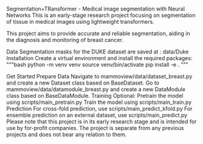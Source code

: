 Segmentation+TRansformer -   Medical image segmentation with Neural Networks
This is an early-stage research project focusing on segmentation of tissue in medical images using lightweight transformers.

This project aims to provide accurate and reliable segmentation, aiding in the diagnosis and monitoring of breast cancer.



Data
Segmentation masks for the DUKE dataset are saved at : data/Duke
Installation
Create a virtual environment and install the required packages:
"""bash
python -m venv venv
source venv/bin/activate
pip install -e .
"""

Get Started
Prepare Data
Navigate to mammoview/data/dataset_breast.py and create a new Dataset class based on BaseDataset.
Go to mammoview/data/datamodule_breast.py and create a new DataModule class based on BaseDataModule.
Training
Optional: Pretrain the model using scripts/main_pretrain.py
Train the model using scripts/main_train.py
Prediction
For cross-fold prediction, use scripts/main_predict_kfold.py
For ensemble prediction on an external dataset, use scripts/main_predict.py
Please note that this project is in its early research stage and is intended for use by for-profit companies. The project is separate from any previous projects and does not bear any relation to them.